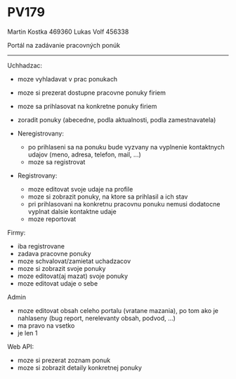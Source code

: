 # PV179

Martin Kostka 469360
Lukas Volf 456338

Portál na zadávanie pracovných ponúk

------------------------------------------------
Uchhadzac:
  - moze vyhladavat v prac ponukach
  - moze si prezerat dostupne pracovne ponuky firiem
  - moze sa prihlasovat na konkretne ponuky firiem
  - zoradit ponuky (abecedne, podla aktualnosti, podla zamestnavatela)
  
  - Neregistrovany:
    - po prihlaseni sa na ponuku bude vyzvany na vyplnenie kontaktnych udajov (meno, adresa, telefon, mail, ...)
    - moze sa registrovat
    
  - Registrovany:
    - moze editovat svoje udaje na profile
    - moze si zobrazit ponuky, na ktore sa prihlasil a ich stav
    - pri prihlasovani na konkretnu pracovnu ponuku nemusi dodatocne vyplnat dalsie kontaktne udaje
    - moze reportovat



Firmy:
  - iba registrovane
  - zadava pracovne ponuky
  - moze schvalovat/zamietat uchadzacov
  - moze si zobrazit svoje ponuky
  - moze editovat(aj mazat) svoje ponuky
  - moze editovat udaje o sebe



Admin
  - moze editovat obsah celeho portalu (vratane mazania), po tom ako je nahlaseny (bug report, nerelevanty obsah, podvod, ...)
  - ma pravo na vsetko
  - je len 1
  
  
  
Web API:
  - moze si prezerat zoznam ponuk
  - moze si zobrazit detaily konkretnej ponuky
